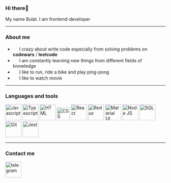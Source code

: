 ### Hi there👋
My name Bulat. I am frontend-developer
<hr>
<h3>About me</h3>
<ul>
  <li>
    <img src="https://cdn1.iconfinder.com/data/icons/data-science-flat-1/64/programming-developer-backend-laptop-algorithm-256.png" style="width:16px"/>
        I crazy about write code especially from solving problems on <b>codewars</b> / <b>leetcode</b>
  </li>
  <li>
    <img src="https://cdn3.iconfinder.com/data/icons/education-science-vol-1-1/512/reading_book_read_learn-256.png" style="width:16px"/>
        I am constantly learning new things from different fields of knowledge
  </li>
  <li>
    <img src="https://cdn1.iconfinder.com/data/icons/hobbies-filled-outline-1/340/bike_bicycle_sport_cycle_ride_wheel_activity_vehicle_lifestyle_biking-256.png" style="width:16px"/>
        I like to run, ride a bike and play ping-pong
  </li>
  <li>
    <img src="https://cdn2.iconfinder.com/data/icons/halloween-24/64/_Serial_Killer-256.png" style="width:16px"/>
        I like to watch movie
  </li>
</ul>
<hr>
<h3>Languages and tools</h3>
<div>
<img src="https://cdn2.iconfinder.com/data/icons/designer-skills/128/code-programming-javascript-software-develop-command-language-256.png" style="height:50px" title="Javascript"/>
<img src="https://user-images.githubusercontent.com/88939164/157068280-ed2b3177-4295-4967-85f1-fb5c161e0252.png" style="height:50px" title="Typescript"/>
<img src="https://cdn.pixabay.com/photo/2017/08/05/11/16/logo-2582748_1280.png" style="height:50px" title="HTML"/>
<img src="https://upload.wikimedia.org/wikipedia/commons/thumb/7/70/Devicon-css3-plain.svg/1200px-Devicon-css3-plain.svg.png" style="height:40px" title="CSS"/>
<img src="https://cdn0.iconfinder.com/data/icons/logos-brands-in-colors/128/react-256.png" style="width:50px" title="React"/>
<img src="https://yandex-images.clstorage.net/5hHu3E182/602bddXlZo/Kyi1--uwMARDSuOOBELEFtS_fb_mGYwatN_URPNKLGj-5CpO1XblQVuaRXLsSY5GFmqBblECut6J8Fy3RERIPWxw9rfwrn8OQkrggw1ZzRHft3K34g2LGOyIz0D_WyM95fVzTO9IwmEppz9GlW2jbFc43m4NTaCdmZ5nujQEMWE2OavX1blvBVVTmo4xVsEY-dRbl_pZv0aH_71T1H5pPNrOCwTGfvJUOJcBZrNzknFpGsVAC3rHga2xVvEzCxNiKgGo4v2NVyhIWp2SKH3COOj0WpTdf4JGqPWRUNFIThPc4Dsw0230QhuqBl6rYo9DViH1aTlPwaOkqED0GRAUQRcri-zbt0QGcHiFry5Z9xTVwX6-91KgVZT0i1fQSUEP7OQaHulcwm0blhtNqFuhU1cc6XoBYcGOiJF9yDU0D0MYB5n-0ql7EWZwvYQhTvYdy9Z0qepYsUeV4rhY105qP_v2IjrIbsJjDLolfK5hrnVKHv5PPmDmjbWteegoNT9nPyCy49iQXBNfW6KvMGbhPu_mVpzUZ4Z3j_WQbftdXBHf6Dkr-G7TWhGXNFOwSbtxZA_qZh1UzYOvjGnYOCQDcSsdmfb7hlswTWu1sg5kzgLv3GCp2GedSbHfjkbTQlsxx8IlBdtUxEcnnSh2jnmZb0wq-UMPY_2tqKh1_zwQOHA4M4Pp_Zl2O0ZJo5AgRuob3OhdlcJEqmuJ17FD625NN_7TCS71YOdzMrcde4lErFBhC95mBHT8iZyOcdQUJQteKySV8uObdw9XWIiyKF_QMefWW7L0f6xCsfKnRfd6TjPe5yMqxHDRZj2yP0KdSIlgSB7eQj5z6Z-WlXb0PTc8WBskq9P3mVwBbHCunAd18T3uyWuM02Swc6z_ulvZYHs92dc5GdNixE4FnhNFuGGMbncWwUM4V8WftqNQ7DkbI3oTLpDR0LdSCFNan5QgQfc-4MZFrv9Av1OK7KJy3UU" style="height:50px" title="Redux"/>
<img src="https://avatars.mds.yandex.net/i?id=67730794e9559bc3872fdec07c4afd74-5616093-images-thumbs&n=13&exp=1" style="height:50px" title="Material UI"/>
<img src="https://miro.medium.com/max/1200/1*KLFAndcuvaQ3uteqw_Qqkg.png" height=50 title="Node JS"/>
<img src="https://cdn-images-1.medium.com/max/1024/1*6TVqvzvetBgpFlUIUtx0QA.jpeg" style="height:50px" title="SQL"/>
<img src="https://avatars.mds.yandex.net/get-zen_doc/1101877/pub_5c1008a546ef5c00aaa82375_5c1008b446ef5c00aaa82377/orig" style="height:50px" title="Git"/>
<img src="https://res.cloudinary.com/practicaldev/image/fetch/s--UHNYqALK--/c_imagga_scale,f_auto,fl_progressive,h_500,q_auto,w_1000/https://dev-to-uploads.s3.amazonaws.com/uploads/articles/pcke3bhzth9o9joublyv.png" style="height:50px" title="Jest"/>
</div>
<hr>
<h3>Contact me</h3>
<a href="https://t.me/Alexey_Gunin"><img src="https://eam.su/wp-content/uploads/tg.png" alt="telegram" height=50/></a>

